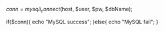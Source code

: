 $conn = mysqli_connect($host, $user, $pw, $dbName);
	
if($conn){
	echo "MySQL success";
}else{
	echo "MySQL fail";
}